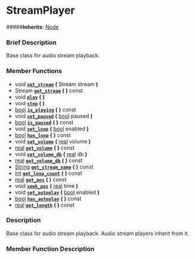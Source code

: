 #  StreamPlayer  
#####**Inherits:** [Node](class_node)

###  Brief Description  
Base class for audio stream playback.

###  Member Functions 
  * void  **[`set_stream`](#set_stream)**  **(** Stream stream  **)**
  * Stream  **[`get_stream`](#get_stream)**  **(** **)** const
  * void  **[`play`](#play)**  **(** **)**
  * void  **[`stop`](#stop)**  **(** **)**
  * [bool](class_bool)  **[`is_playing`](#is_playing)**  **(** **)** const
  * void  **[`set_paused`](#set_paused)**  **(** [bool](class_bool) paused  **)**
  * [bool](class_bool)  **[`is_paused`](#is_paused)**  **(** **)** const
  * void  **[`set_loop`](#set_loop)**  **(** [bool](class_bool) enabled  **)**
  * [bool](class_bool)  **[`has_loop`](#has_loop)**  **(** **)** const
  * void  **[`set_volume`](#set_volume)**  **(** [real](class_real) volume  **)**
  * [real](class_real)  **[`get_volume`](#get_volume)**  **(** **)** const
  * void  **[`set_volume_db`](#set_volume_db)**  **(** [real](class_real) db  **)**
  * [real](class_real)  **[`get_volume_db`](#get_volume_db)**  **(** **)** const
  * [String](class_string)  **[`get_stream_name`](#get_stream_name)**  **(** **)** const
  * [int](class_int)  **[`get_loop_count`](#get_loop_count)**  **(** **)** const
  * [real](class_real)  **[`get_pos`](#get_pos)**  **(** **)** const
  * void  **[`seek_pos`](#seek_pos)**  **(** [real](class_real) time  **)**
  * void  **[`set_autoplay`](#set_autoplay)**  **(** [bool](class_bool) enabled  **)**
  * [bool](class_bool)  **[`has_autoplay`](#has_autoplay)**  **(** **)** const
  * [real](class_real)  **[`get_length`](#get_length)**  **(** **)** const

###  Description  
Base class for audio stream playback. Audio stream players inherit from it.

###  Member Function Description  
